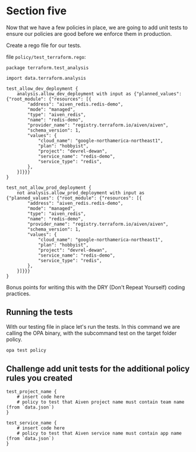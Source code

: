 # Section five 

Now that we have a few policies in place, we are going to add unit tests to ensure our policies are good before we enforce them in production.

Create a rego file for our tests. 

file `policy/test_terraform.rego`:

```rego
package terraform.test_analysis

import data.terraform.analysis

test_allow_dev_deployment {
	analysis.allow_dev_deployment with input as {"planned_values": {"root_module": {"resources": [{
		"address": "aiven_redis.redis-demo",
		"mode": "managed",
		"type": "aiven_redis",
		"name": "redis-demo",
		"provider_name": "registry.terraform.io/aiven/aiven",
		"schema_version": 1,
		"values": {
			"cloud_name": "google-northamerica-northeast1",
			"plan": "hobbyist",
			"project": "devrel-dewan",
			"service_name": "redis-demo",
			"service_type": "redis",
		},
	}]}}}
}

test_not_allow_prod_deployment {
	not analysis.allow_prod_deployment with input as {"planned_values": {"root_module": {"resources": [{
		"address": "aiven_redis.redis-demo",
		"mode": "managed",
		"type": "aiven_redis",
		"name": "redis-demo",
		"provider_name": "registry.terraform.io/aiven/aiven",
		"schema_version": 1,
		"values": {
			"cloud_name": "google-northamerica-northeast1",
			"plan": "hobbyist",
			"project": "devrel-dewan",
			"service_name": "redis-demo",
			"service_type": "redis",
		},
	}]}}}
}

```
Bonus points for writing this with the DRY (Don't Repeat Yourself) coding practices.

## Running the tests

With our testing file in place let's run the tests. In this command we are calling the OPA binary, with the subcommand test on the target folder policy.

```bash
opa test policy
```

## Challenge add unit tests for the additional policy rules you created

```rego
test_project_name {
    # insert code here
	# policy to test that Aiven project name must contain team name (from `data.json`)
}

test_service_name {
    # insert code here
	# policy to test that Aiven service name must contain app name (from `data.json`)
}
```
